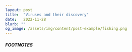 ```yaml
---
layout: post
title:  "Viruses and their discovery"
date:   2022-11-28
blurb: ""
og_image: /assets/img/content/post-example/fishing.png
---
```

<style>body {text-align: justify}</style>




##### FOOTNOTES

[^1]: Strong and thick roots are nutritious and eaten all across Africa and South America. Despite a pretty plant above though, the roots of a virus-infected plant may be crippled – a disaster for societies relying on cassava as major food source
[^2]: For previous generations of scientist sucking up flies would have been a walk in the park compared to what they used to [pipet with their mouths](https://bodyhorrors.wordpress.com/2013/03/20/mouth_pipetting/)


